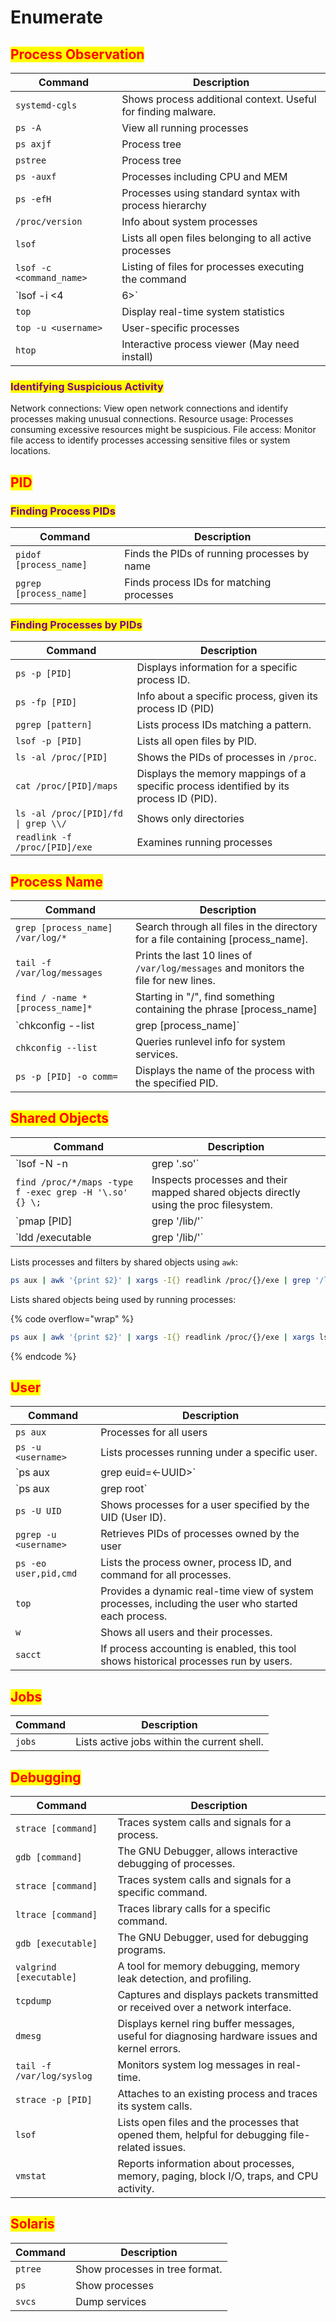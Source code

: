# Enumerate

## <mark style="color:red;">Process Observation</mark>

| Command                  | Description                                                   |
| ------------------------ | ------------------------------------------------------------- |
| `systemd-cgls`           | Shows process additional context. Useful for finding malware. |
| `ps -A`                  | View all running processes                                    |
| `ps axjf`                | Process tree                                                  |
| `pstree`                 | Process tree                                                  |
| `ps -auxf`               | Processes including CPU and MEM                               |
| `ps -efH`                | Processes using standard syntax with process hierarchy        |
| `/proc/version`          | Info about system processes                                   |
| `lsof`                   | Lists all open files belonging to all active processes        |
| `lsof -c <command_name>` | Listing of files for processes executing the command          |
| \`lsof -i <4             | 6>\`                                                          |
| `top`                    | Display real-time system statistics                           |
| `top -u <username>`      | User-specific processes                                       |
| `htop`                   | Interactive process viewer (May need install)                 |

### <mark style="color:purple;">Identifying Suspicious Activity</mark>

Network connections: View open network connections and identify processes making unusual connections. Resource usage: Processes consuming excessive resources might be suspicious. File access: Monitor file access to identify processes accessing sensitive files or system locations.



## <mark style="color:red;">PID</mark>

### <mark style="color:purple;">Finding Process PIDs</mark>

| Command                | Description                                 |
| ---------------------- | ------------------------------------------- |
| `pidof [process_name]` | Finds the PIDs of running processes by name |
| `pgrep [process_name]` | Finds process IDs for matching processes    |

### <mark style="color:purple;">Finding Processes by PIDs</mark>

| Command                             | Description                                                                            |
| ----------------------------------- | -------------------------------------------------------------------------------------- |
| `ps -p [PID]`                       | Displays information for a specific process ID.                                        |
| `ps -fp [PID]`                      | Info about a specific process, given its process ID (PID)                              |
| `pgrep [pattern]`                   | Lists process IDs matching a pattern.                                                  |
| `lsof -p [PID]`                     | Lists all open files by PID.                                                           |
| `ls -al /proc/[PID]`                | Shows the PIDs of processes in `/proc`.                                                |
| `cat /proc/[PID]/maps`              | Displays the memory mappings of a specific process identified by its process ID (PID). |
| `ls -al /proc/[PID]/fd \| grep \\/` | Shows only directories                                                                 |
| `readlink -f /proc/[PID]/exe`       | Examines running processes                                                             |

## <mark style="color:red;">Process Name</mark>

| Command                          | Description                                                                          |
| -------------------------------- | ------------------------------------------------------------------------------------ |
| `grep [process_name] /var/log/*` | Search through all files in the directory for a file containing \[process\_name].    |
| `tail -f /var/log/messages`      | Prints the last 10 lines of `/var/log/messages` and monitors the file for new lines. |
| `find / -name *[process_name]*`  | Starting in "/", find something containing the phrase \[process\_name]               |
| \`chkconfig --list               | grep \[process\_name]\`                                                              |
| `chkconfig --list`               | Queries runlevel info for system services.                                           |
| `ps -p [PID] -o comm=`           | Displays the name of the process with the specified PID.                             |



## <mark style="color:red;">Shared Objects</mark>

| Command                                                | Description                                                                            |
| ------------------------------------------------------ | -------------------------------------------------------------------------------------- |
| \`lsof -N -n                                           | grep '.so'\`                                                                           |
| `find /proc/*/maps -type f -exec grep -H '\.so' {} \;` | Inspects processes and their mapped shared objects directly using the proc filesystem. |
| \`pmap \[PID]                                          | grep '/lib/'\`                                                                         |
| \`ldd /executable                                      | grep '/lib/'\`                                                                         |

Lists processes and filters by shared objects using `awk`:

```bash
ps aux | awk '{print $2}' | xargs -I{} readlink /proc/{}/exe | grep '/lib/'
```

Lists shared objects being used by running processes:

{% code overflow="wrap" %}
```bash
ps aux | awk '{print $2}' | xargs -I{} readlink /proc/{}/exe | xargs lsof -p | grep -E '.so(..+)?$'
```
{% endcode %}



## <mark style="color:red;">User</mark>

| Command               | Description                                                                                         |
| --------------------- | --------------------------------------------------------------------------------------------------- |
| `ps aux`              | Processes for all users                                                                             |
| `ps -u <username>`    | Lists processes running under a specific user.                                                      |
| \`ps aux              | grep euid=<-UUID>\`                                                                                 |
| \`ps aux              | grep root\`                                                                                         |
| `ps -U UID`           | Shows processes for a user specified by the UID (User ID).                                          |
| `pgrep -u <username>` | Retrieves PIDs of processes owned by the user                                                       |
| `ps -eo user,pid,cmd` | Lists the process owner, process ID, and command for all processes.                                 |
| `top`                 | Provides a dynamic real-time view of system processes, including the user who started each process. |
| `w`                   | Shows all users and their processes.                                                                |
| `sacct`               | If process accounting is enabled, this tool shows historical processes run by users.                |

## <mark style="color:red;">Jobs</mark>

| Command | Description                                 |
| ------- | ------------------------------------------- |
| `jobs`  | Lists active jobs within the current shell. |



## <mark style="color:red;">Debugging</mark>

| Command                   | Description                                                                                     |
| ------------------------- | ----------------------------------------------------------------------------------------------- |
| `strace [command]`        | Traces system calls and signals for a process.                                                  |
| `gdb [command]`           | The GNU Debugger, allows interactive debugging of processes.                                    |
| `strace [command]`        | Traces system calls and signals for a specific command.                                         |
| `ltrace [command]`        | Traces library calls for a specific command.                                                    |
| `gdb [executable]`        | The GNU Debugger, used for debugging programs.                                                  |
| `valgrind [executable]`   | A tool for memory debugging, memory leak detection, and profiling.                              |
| `tcpdump`                 | Captures and displays packets transmitted or received over a network interface.                 |
| `dmesg`                   | Displays kernel ring buffer messages, useful for diagnosing hardware issues and kernel errors.  |
| `tail -f /var/log/syslog` | Monitors system log messages in real-time.                                                      |
| `strace -p [PID]`         | Attaches to an existing process and traces its system calls.                                    |
| `lsof`                    | Lists open files and the processes that opened them, helpful for debugging file-related issues. |
| `vmstat`                  | Reports information about processes, memory, paging, block I/O, traps, and CPU activity.        |



## <mark style="color:red;">Solaris</mark>

| Command | Description                    |
| ------- | ------------------------------ |
| `ptree` | Show processes in tree format. |
| `ps`    | Show processes                 |
| `svcs`  | Dump services                  |
